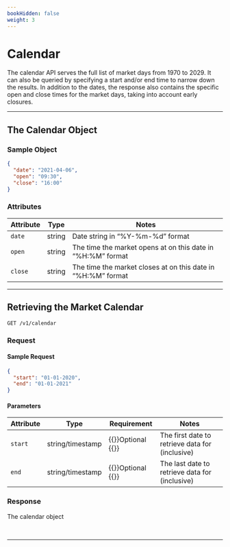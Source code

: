 ```yaml
---
bookHidden: false
weight: 3
---
```


# Calendar

The calendar API serves the full list of market days from 1970 to 2029. It can also be queried by specifying a start and/or end time to narrow down the results. In addition to the dates, the response also contains the specific open and close times for the market days, taking into account early closures.

---

## **The Calendar Object**

### Sample Object

```json
{
  "date": "2021-04-06",
  "open": "09:30",
  "close": "16:00"
}
```

### Attributes

| Attribute | Type   | Notes                                                        |
| --------- | ------ | ------------------------------------------------------------ |
| `date`    | string | Date string in “%Y-%m-%d” format                             |
| `open`    | string | The time the market opens at on this date in “%H:%M” format  |
| `close`   | string | The time the market closes at on this date in “%H:%M” format |

---

## **Retrieving the Market Calendar**

`GET /v1/calendar`

### Request

#### Sample Request

```json
{
  "start": "01-01-2020",
  "end": "01-01-2021"
}
```

#### Parameters

| Attribute | Type             | Requirement                         | Notes                                           |
| --------- | ---------------- | ----------------------------------- | ----------------------------------------------- |
| `start`   | string/timestamp | {{<hint info>}}Optional {{</hint>}} | The first date to retrieve data for (inclusive) |
| `end`     | string/timestamp | {{<hint info>}}Optional {{</hint>}} | The last date to retrieve data for (inclusive)  |

### Response

The calendar object

&nbsp;

---
